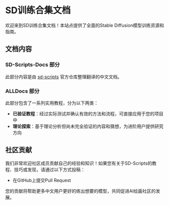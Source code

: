 # SD训练合集文档

欢迎来到SD训练合集文档！本站点提供了全面的Stable Diffusion模型训练资源和指南。

## 文档内容

### SD-Scripts-Docs 部分

此部分内容是由 [sd-scripts](https://github.com/kohya-ss/sd-scripts/tree/main) 官方仓库整理翻译的中文文档。

### ALLDocs 部分

此部分包含了一系列实用教程，分为以下两类：

- **已验证教程**：经过实际测试并确认有效的方法和流程，可直接应用于您的项目中
- **理论探索**：基于理论分析但尚未完全验证的内容和猜想，为进阶用户提供研究方向

## 社区贡献

我们非常欢迎社区成员贡献自己的经验和知识！如果您有关于SD-Scripts的教程、技巧或发现，请通过以下方式投稿：

- 在GitHub上提交Pull Request

您的贡献将帮助更多中文用户更好的练出想要的模型，共同促进AI绘画社区的发展。